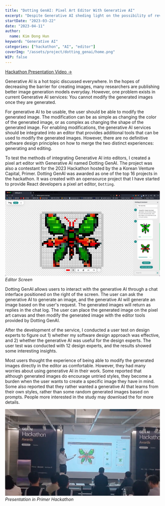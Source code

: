 ```yaml
---
title: "Dotting GenAI: Pixel Art Editor With Generative AI"
excerpt: "Despite Generative AI sheding light on the possibility of revolutionizing the image creation process for many people, there are no definitive software design principles on how to merge the two distinct experiences: generating and editing. Dotting GenAI is an experimental project that aims to incorporate generative AI into the realm of pixel art. Alongside software development, a user research was conducted in order to gain insights into how experienced designers perceive the collaborative potential with Generative AI."
startDate: "2023-03-22"
date: "2023-04-11"
author:
  name: Kim Dong Hun
keyword: "Generative AI"
categories: ["hackathon", "AI", "editor"]
coverImg: "/assets/project/dotting_genai/home.png"
WIP: false
---
```


[Hackathon Presentation Video →](https://www.youtube.com/watch?v=nKYJNuTxfTs)

Generative AI is a hot topic discussed everywhere. In the hopes of decreasing the barrier for creating images, many researchers are publishing better image generation models everyday. However, one problem exists in current Generative AI services: You cannot modify the generated images once they are generated.

For generative AI to be usable, the user should be able to modify the generated image. The modification can be as simple as changing the color of the generated image, or as complex as changing the shape of the generated image. For enabling modifications, the generative AI services should be integrated into an editor that provides additional tools that can be used to modify the generated images. However, there are no definitive software design principles on how to merge the two distinct experiences: generating and editing.

To test the methods of integrating Generative AI into editors, I created a pixel art editor with Generative AI named Dotting GenAI. The project was also a contestant for the 2023 Hackathon hosted by the a Korean Venture Capital, Primer. Dotting GenAI was awarded as one of the top 16 projects in the hackathon. It was created with an opensource project that I have started to provide React developers a pixel art editor, `Dotting`.

<p>
<img alt="Editor screen" width="600px" src="/assets/project/dotting_genai/home.png">
<em>Editor Screen</em>
</p>

Dotting GenAI allows users to interact with the generative AI through a chat interface positioned on the right of the screen. The user can ask the generative AI to generate an image, and the generative AI will generate an image based on the user's request. The generated images will return as replies in the chat log. The user can place the generated image on the pixel art canvas and then modify the generated image with the editor tools provided by Dotting GenAI.

After the development of the service, I conducted a user test on design experts to figure out 1) whether my software design approach was effective, and 2) whether the generative AI was useful for the design experts. The user test was conducted with 12 design experts, and the results showed some interesting insights.

Most users thought the experience of being able to modify the generated images directly in the editor as comfortable. However, they had many worries about using generative AI in their work. Some reported that although generated images do encourage untried styles, they become a burden when the user wants to create a specific image they have in mind. Some also reported that they rather wanted a generative AI that learns from their own styles, rather than some random generated images based on prompts. People more interested in the study may download the <a target="_blank" href="/assets/project/dotting_genai/dissertation.pdf"></a> for more details.

<p>
<img alt="Editor screen" width="600px" src="/assets/project/dotting_genai/presentation.png">
<em>Presentation in Primer Hackathon</em>
</p>
